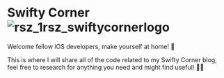 # Swifty Corner ![rsz_1rsz_swiftycornerlogo](https://user-images.githubusercontent.com/46538248/229300129-a3b4c23a-7102-4cf9-ad93-130e8cd77f0c.png) 

Welcome fellow iOS developers, make yourself at home! :green_apple: 

This is where I will share all of the code related to my Swifty Corner blog, feel free to research for anything you need and might find useful! :man_technologist: 
